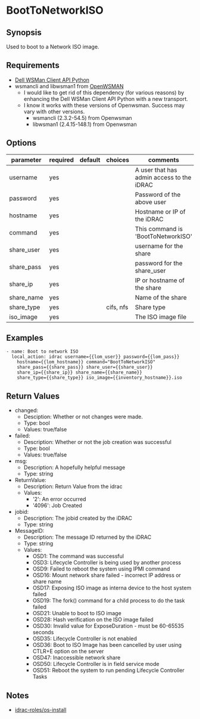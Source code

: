 # BootToNetworkISO

## Synopsis

Used to boot to a Network ISO image.

## Requirements

* [Dell WSMan Client API Python](https://github.com/hbeatty/dell-wsman-client-api-python)
* wsmancli and libwsman1 from [OpenWSMAN](https://openwsman.github.io/)
  * I would like to get rid of this dependency (for various reasons) by enhancing the Dell WSMan Client API Python with a new transport.
  * I know it works with these versions of Openwsman. Success may vary with other versions.
    * wsmancli (2.3.2-54.5) from Openwsman
    * libwsman1 (2.4.15-148.1) from Openwsman

## Options

| parameter  | required | default | choices   | comments                                  |
| ---------  | -------- | ------- | -------   | --------                                  |
| username   | yes      |         |           | A user that has admin access to the iDRAC |
| password   | yes      |         |           | Password of the above user                |
| hostname   | yes      |         |           | Hostname or IP of the iDRAC               |
| command    | yes      |         |           | This command is 'BootToNetworkISO'        |
| share_user | yes      |         |           | username for the share                    |
| share_pass | yes      |         |           | password for the share_user               |
| share_ip   | yes      |         |           | IP or hostname of the share               |
| share_name | yes      |         |           | Name of the share                         |
| share_type | yes      |         | cifs, nfs | Share type                                |
| iso_image  | yes      |         |           | The ISO image file                        |

## Examples

```
- name: Boot to network ISO
  local_action: idrac username={{lom_user}} password={{lom_pass}}
    hostname={{lom_hostname}} command="BootToNetworkISO"
    share_pass={{share_pass}} share_user={{share_user}}
    share_ip={{share_ip}} share_name={{share_name}}
    share_type={{share_type}} iso_image={{inventory_hostname}}.iso
```

## Return Values

  * changed:
    * Desciption: Whether or not changes were made.
    * Type: bool
    * Values: true/false
  * failed:
    * Description: Whether or not the job creation was successful
    * Type: bool
    * Values: true/false
  * msg:
    * Description: A hopefully helpful message
    * Type: string
  * ReturnValue:
    * Description: Return Value from the idrac
    * Values:
      * '2': An error occurred
      * '4096': Job Created
  * jobid:
    * Description: The jobid created by the iDRAC
    * Type: string
  * MessageID:
    * Description: The message ID returned by the iDRAC
    * Type: string
    * Values:
      * OSD1: The command was successful
      * OSD3: Lifecycle Controller is being used by another process
      * OSD9: Failed to reboot the system using IPMI command
      * OSD16: Mount network share failed - incorrect IP address or share name
      * OSD17: Exposing ISO image as interna device to the host system failed
      * OSD19: The fork() command for a child process to do the task failed
      * OSD21: Unable to boot to ISO image
      * OSD28: Hash verification on the ISO image failed
      * OSD30: Invalid value for ExposeDuration - must be 60-65535 seconds
      * OSD35: Lifecycle Controller is not enabled
      * OSD36: Boot to ISO Image has been cancelled by user using CTLR+E option on the server
      * OSD47: Inaccessible network share
      * OSD50: Lifecycle Controller is in field service mode
      * OSD51: Reboot the system to run pending Lifecycle Controller Tasks

## Notes

* [idrac-roles/os-install](https://github.com/hbeatty/idrac-roles/tree/master/os-install)
